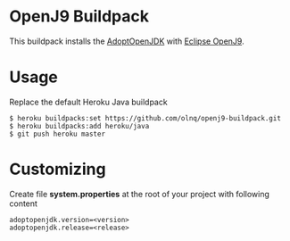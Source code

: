 # OpenJ9 Buildpack

This buildpack installs the [AdoptOpenJDK](https://adoptopenjdk.net) with [Eclipse OpenJ9](https://www.eclipse.org/openj9/).

# Usage
Replace the default Heroku Java buildpack

```
$ heroku buildpacks:set https://github.com/olnq/openj9-buildpack.git 
$ heroku buildpacks:add heroku/java  
$ git push heroku master
```

# Customizing

Create file
**system.properties**
at the root of your project with following content

```
adoptopenjdk.version=<version>  
adoptopenjdk.release=<release>
```
